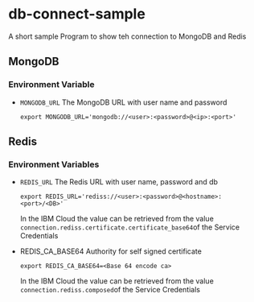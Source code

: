 # db-connect-sample

A short sample Program to show teh connection to MongoDB and Redis

## MongoDB

### Environment Variable 
* `MONGODB_URL` The MongoDB URL with user name and password

  `export MONGODB_URL='mongodb://<user>:<password>@<ip>:<port>'`


## Redis

### Environment Variables 
* `REDIS_URL` The Redis URL with user name, password and db

  `export REDIS_URL='rediss://<user>:<password>@<hostname>:<port>/<DB>'`

  In the IBM Cloud the value can be retrieved from the value `connection.rediss.certificate.certificate_base64`of the Service Credentials

* REDIS_CA_BASE64 Authority for self signed certificate

  `export REDIS_CA_BASE64=<Base 64 encode ca>`

  In the IBM Cloud the value can be retrieved from the value `connection.rediss.composed`of the Service Credentials

